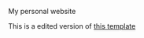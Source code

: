 My personal website 

This is a edited version of [this template](http://themewagon.com/themes/free-modern-bootstrap-4-html5-portfolio-website-template-elegence)
